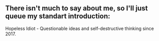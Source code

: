 There isn't much to say about me, so I'll just queue my standart introduction:
-
Hopeless Idiot - Questionable ideas and self-destructive thinking since 2017.
<!---
TheBoringEdward/TheBoringEdward is a ✨ special ✨ repository because its `README.md` (this file) appears on your GitHub profile.
You can click the Preview link to take a look at your changes.
--->
